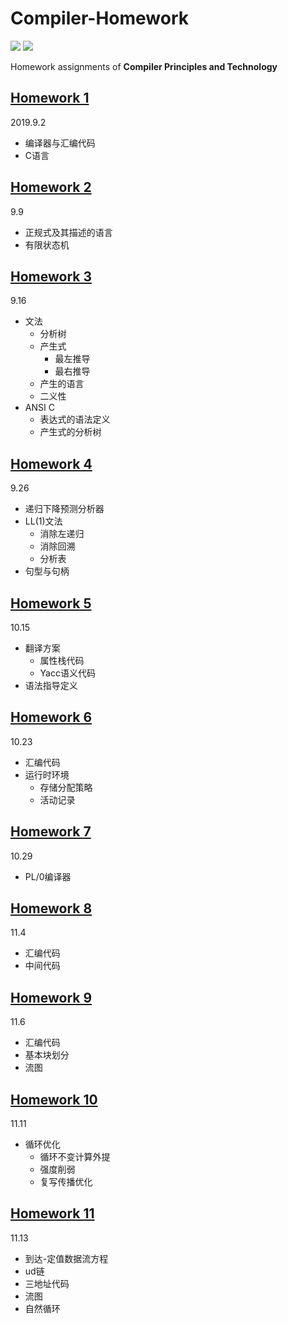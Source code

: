 # Compiler-Homework
[![](https://img.shields.io/badge/Homework-@lyc0930-informational.svg?style=flat)](https://github.com/lyc0930) ![](https://img.shields.io/badge/USTC-2019Fall-critical.svg?style=flat)

Homework assignments of **Compiler Principles and Technology**

## [Homework 1](https://github.com/lyc0930/Compiler-Homework/tree/master/Homework1)
2019.9.2
- 编译器与汇编代码
- C语言

## [Homework 2](https://github.com/lyc0930/Compiler-Homework/tree/master/Homework2)
9.9
- 正规式及其描述的语言
- 有限状态机

## [Homework 3](https://github.com/lyc0930/Compiler-Homework/tree/master/Homework3)
9.16
- 文法
    - 分析树
    - 产生式
        - 最左推导
        - 最右推导
    - 产生的语言
    - 二义性
- ANSI C
    - 表达式的语法定义
    - 产生式的分析树

## [Homework 4](https://github.com/lyc0930/Compiler-Homework/tree/master/Homework4)
9.26
- 递归下降预测分析器
- LL(1)文法
    - 消除左递归
    - 消除回溯
    - 分析表
- 句型与句柄

## [Homework 5](https://github.com/lyc0930/Compiler-Homework/tree/master/Homework5)
10.15
- 翻译方案
    - 属性栈代码
    - Yacc语义代码
- 语法指导定义

## [Homework 6](https://github.com/lyc0930/Compiler-Homework/tree/master/Homework6)
10.23
- 汇编代码
- 运行时环境
    - 存储分配策略
    - 活动记录

## [Homework 7](https://github.com/lyc0930/Compiler-Homework/tree/master/Homework7)
10.29
- PL/0编译器

## [Homework 8](https://github.com/lyc0930/Compiler-Homework/tree/master/Homework8)
11.4
- 汇编代码
- 中间代码

## [Homework 9](https://github.com/lyc0930/Compiler-Homework/tree/master/Homework9)
11.6
- 汇编代码
- 基本块划分
- 流图

## [Homework 10](https://github.com/lyc0930/Compiler-Homework/tree/master/Homework10)
11.11
- 循环优化
    - 循环不变计算外提
    - 强度削弱
    - 复写传播优化

## [Homework 11](https://github.com/lyc0930/Compiler-Homework/tree/master/Homework11)
11.13
- 到达-定值数据流方程
- ud链
- 三地址代码
- 流图
- 自然循环